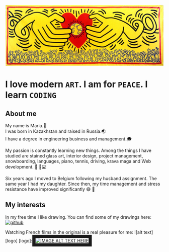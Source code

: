 ![alt text](../haring_banner.jpeg)

# I love modern `ART`. I am for `PEACE`. I learn `CODING`

## About me

My name is Maria.:wave:  
I was born in Kazakhstan and raised in Russia.:earth_asia:  
I have a degree in engineering business and management.:mortar_board:

My passion is constantly learning new things. Among the things I have studied are stained glass art, interior design, project management, snowboarding, languages, piano, tennis, driving, krava maga and Web development. :tennis:  :musical_keyboard::computer:

Six years ago I moved to Belgium following my husband assignment. The same year I had my daughter. Since then, my time management and stress resistance have improved significantly :smile: :massage:

## My interests

In my free time I like drawing. You can find some of my drawings here:
[<img src='https://cdn.jsdelivr.net/npm/simple-icons@3.0.1/icons/behance.svg' alt='github' height='40'>](https://www.behance.net/slinkowork835e)

Watching French films in the original is a real pleasure for me:
![alt text][logo]
[logo]:<a href="http://www.youtube.com/watch?feature=player_embedded&v=FX2ukwKgWlo" target="_blank"><img src="http://img.youtube.com/vi/FX2ukwKgWlo/0.jpg" alt="IMAGE ALT TEXT HERE" width="240" height="180" border="10" /></a>
